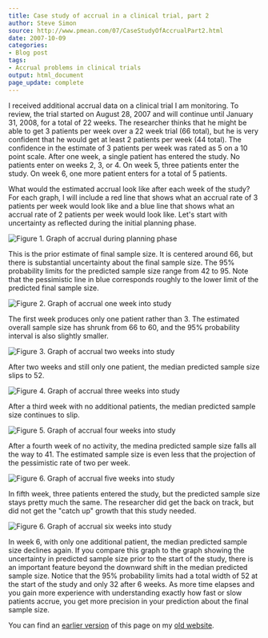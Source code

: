 ```yaml
---
title: Case study of accrual in a clinical trial, part 2
author: Steve Simon
source: http://www.pmean.com/07/CaseStudyOfAccrualPart2.html
date: 2007-10-09
categories:
- Blog post
tags:
- Accrual problems in clinical trials
output: html_document
page_update: complete
---
```


I received additional accrual data on a clinical trial I am monitoring. To review, the trial started on August 28, 2007 and will continue until January 31, 2008, for a total of 22 weeks. The researcher thinks that he might be able to get 3 patients per week over a 22 week trial (66 total), but he is very confident that he would get at least 2 patients per week (44 total). The confidence in the estimate of 3 patients per week was rated as 5 on a 10 point scale. After one week, a single patient has entered the study. No patients enter on weeks 2, 3, or 4. On week 5, three patients enter the study. On week 6, one more patient enters for a total of 5 patients.

<!---More--->

What would the estimated accrual look like after each week of the study? For each graph, I will include a red line that shows what an accrual rate of 3 patients per week would look like and a blue line that shows what an accrual rate of 2 patients per week would look like. Let's start with uncertainty as reflected during the initial planning phase.

![Figure 1. Graph of accrual during planning phase](http://www.pmean.com/new-images/07/CaseStudyOfAccrualPart201.gif)

This is the prior estimate of final sample size. It is centered around 66, but there is substantial uncertainty about the final sample size. The 95% probability limits for the predicted sample size range from 42 to 95. Note that the pessimistic line in blue corresponds roughly to the lower limit of the predicted final sample size.

![Figure 2. Graph of accrual one week into study](http://www.pmean.com/new-images/07/CaseStudyOfAccrualPart202.gif)

The first week produces only one patient rather than 3. The estimated overall sample size has shrunk from 66 to 60, and the 95% probability interval is also slightly smaller.

![Figure 3. Graph of accrual two weeks into study](http://www.pmean.com/new-images/07/CaseStudyOfAccrualPart203.gif)

After two weeks and still only one patient, the median predicted sample size slips to 52.

![Figure 4. Graph of accrual three weeks into study](http://www.pmean.com/new-images/07/CaseStudyOfAccrualPart204.gif)

After a third week with no additional patients, the median predicted sample size continues to slip.

![Figure 5. Graph of accrual four weeks into study](http://www.pmean.com/new-images/07/CaseStudyOfAccrualPart205.gif)

After a fourth week of no activity, the medina predicted sample size falls all the way to 41. The estimated sample size is even less that the projection of the pessimistic rate of two per week.

![Figure 6. Graph of accrual five weeks into study](http://www.pmean.com/new-images/07/CaseStudyOfAccrualPart206.gif)

In fifth week, three patients entered the study, but the predicted sample size stays pretty much the same. The researcher did get the back on track, but did not get the "catch up" growth that this study needed.

![Figure 6. Graph of accrual six weeks into study](http://www.pmean.com/new-images/07/CaseStudyOfAccrualPart207.gif)

In week 6, with only one additional patient, the median predicted sample size declines again. If you compare this graph to the graph showing the uncertainty in predicted sample size prior to the start of the study, there is an important feature beyond the downward shift in the median predicted sample size. Notice that the 95% probability limits had a total width of 52 at the start of the study and only 32 after 6 weeks. As more time elapses and you gain more experience with understanding exactly how fast or slow patients accrue, you get more precision in your prediction about the final sample size.

You can find an [earlier version][sim1] of this page on my [old website][sim2].

[sim1]: http://www.pmean.com/07/CaseStudyOfAccrualPart2.html
[sim2]: http://www.pmean.com